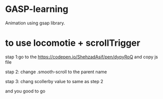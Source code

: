 # GASP-learning
Animation using gsap library.



# to use locomotie + scrollTrigger

stap 1:go to the https://codepen.io/ShehzadAsif/pen/dypyRoQ and copy js file

stap 2: change .smooth-scroll to the parent name 

stap 3: chang scollerby value to same as step 2 


and you good to go
